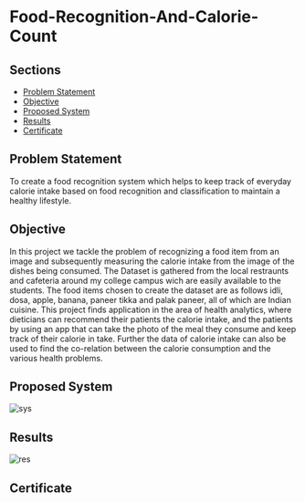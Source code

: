 # Food-Recognition-And-Calorie-Count

## Sections 
+ [Problem Statement](https://github.com/vipul-khatana/Food-Recognition-And-Calorie-Count#problemstatement)
+ [Objective](https://github.com/vipul-khatana/Food-Recognition-And-Calorie-Count#objective)
+ [Proposed System](https://github.com/vipul-khatana/Food-Recognition-And-Calorie-Count#proposedsystem)
+ [Results](https://github.com/vipul-khatana/Food-Recognition-And-Calorie-Count#results)
+ [Certificate](https://github.com/vipul-khatana/Food-Recognition-And-Calorie-Count#results)

## Problem Statement
To create a food recognition system which helps to keep track of everyday calorie intake based on food recognition and classification to maintain a healthy lifestyle.

## Objective
In this project we tackle the problem of recognizing a food item from an image and subsequently measuring the calorie intake from the image of the dishes being consumed. The Dataset is gathered from the local restraunts and cafeteria around my college campus wich are easily available to the students. The food items chosen to create the dataset are as follows idli, dosa, apple, banana, paneer tikka and palak paneer, all of which are Indian cuisine. This project finds application in the area of health analytics, where dieticians can recommend their patients the calorie intake, and the patients by using an app that can take the photo of the meal they consume and keep track of their calorie in take. Further the data of calorie intake can also be used to find the co-relation between the calorie consumption and the various health problems.  

## Proposed System

![sys](https://user-images.githubusercontent.com/60252526/123555305-963a2980-d7a2-11eb-9e50-ef8ec5e0425d.jpg)

## Results

![res](https://user-images.githubusercontent.com/60252526/123555352-e4e7c380-d7a2-11eb-8d30-97e88be5385b.jpg)

## Certificate





